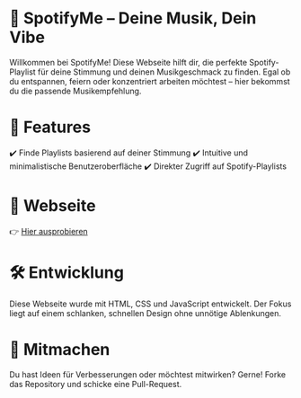 # 🎵 SpotifyMe – Deine Musik, Dein Vibe

Willkommen bei SpotifyMe! Diese Webseite hilft dir, die perfekte Spotify-Playlist für deine Stimmung und deinen Musikgeschmack zu finden. Egal ob du entspannen, feiern oder konzentriert arbeiten möchtest – hier bekommst du die passende Musikempfehlung.

# 🚀 Features

✔️ Finde Playlists basierend auf deiner Stimmung
✔️ Intuitive und minimalistische Benutzeroberfläche
✔️ Direkter Zugriff auf Spotify-Playlists

# 🔗 Webseite

👉 [Hier ausprobieren](https://malterein.github.io/SpotifyMe/)

# 🛠️ Entwicklung

Diese Webseite wurde mit HTML, CSS und JavaScript entwickelt. Der Fokus liegt auf einem schlanken, schnellen Design ohne unnötige Ablenkungen.

# 📌 Mitmachen

Du hast Ideen für Verbesserungen oder möchtest mitwirken? Gerne! Forke das Repository und schicke eine Pull-Request.
